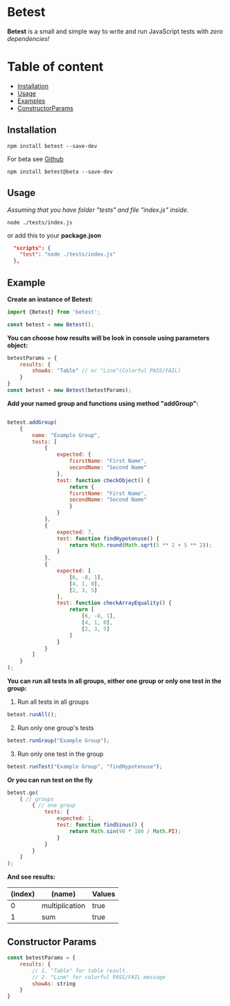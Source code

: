 # Betest

**Betest** is a small and simple way to write and run JavaScript tests with *zero dependencies!*


# Table of content
- [Installation](#installation)
- [Usage](#usage)
- [Examples](#example)
- [ConstructorParams](#constructor-params)

## Installation
```console
npm install betest --save-dev
```
For beta see [Github](https://github.com/AntonOnyshch/betest/tree/2.0.0-beta) 
```console
npm install betest@beta --save-dev
```

## Usage

*Assuming that you have folder "tests" and file "index.js" inside.*

```console
node ./tests/index.js
```

or add this to your **package.json**

```json
  "scripts": {
    "test": "node ./tests/index.js"
  },
```

## Example

**Create an instance of Betest:**
```javascript
import {Betest} from 'betest';

const betest = new Betest();
```

**You can choose how results will be look in console using parameters object:**
```javascript
betestParams = {
    results: {
        showAs: "Table" // or "Line"(Colorful PASS/FAIL)
    }
}
const betest = new Betest(betestParams);
```

**Add your named group and functions using method "addGroup":**
```javascript

betest.addGroup(
    { 
        name: "Example Group", 
        tests: [
            {   
                expected: {
                    fisrstName: "First Name",
                    secondName: "Second Name"
                },
                test: function checkObject() {
                    return {
                    fisrstName: "First Name",
                    secondName: "Second Name"
                    }
                }
            },
            {   
                expected: 7,
                test: function findHypotenuse() {
                    return Math.round(Math.sqrt(5 ** 2 + 5 ** 2));
                }
            },
            {   
                expected: [
                    [6, -8, 1],
                    [4, 1, 0],
                    [2, 3, 5]
                ],
                test: function checkArrayEquality() {
                    return [
                        [6, -8, 1],
                        [4, 1, 0],
                        [2, 3, 5]
                    ]
                }
            }
        ]
    }
);
```

**You can run all tests in all groups, either one group or only one test in the group:**
1. Run all tests in all groups
```javascript
betest.runAll();
```
2. Run only one group's tests
```javascript
betest.runGroup("Example Group");
```
3. Run only one test in the group

```javascript
betest.runTest("Example Group", "findHypotenuse");
```

**Or you can run test on the fly**
```javascript
betest.go(
    [ // groups
        { // one group
            tests: {
                expected: 1,
                test: function findSinus() {
                    return Math.sin(90 * 180 / Math.PI);
                }
            }
        }
    ]
);
```

**And see results:**

|(index)|   (name)           | Values     |
|-------| -------------------| -----------|
|    0  | multiplication | true       |
|    1  | sum            | true       |


## Constructor Params

```javascript
const betestParams = {
    results: {
        // 1. "Table" for table result.
        // 2. "Line" for colorful PASS/FAIL message
        showAs: string
    }
}
```